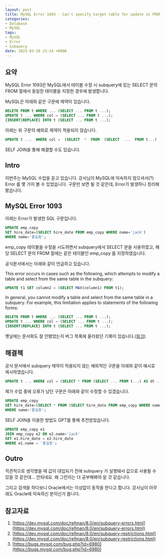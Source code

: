 ```yaml
---
layout: post
title: MySQL Error 1093 - Can't specify target table for update in FROM clause
categories:
- Database
- MySQL
tags:
- MySQL
- Error
- Subquery
date: 2023-03-28 23:24 +0900
---
```

## 요약

MySQL Error 1093은 MySQL에서 테이블 수정 시 subquery에 있는 SELECT 문의 FROM 절에서 동일한 테이블을 지정한 경우에 발생합니다.

MySQL은 아래와 같은 구문에 제약이 있습니다.
```sql
DELETE FROM t WHERE ... (SELECT ... FROM t ...);
UPDATE t ... WHERE col = (SELECT ... FROM t ...);
{INSERT|REPLACE} INTO t (SELECT ... FROM t ...);
```
아래는 위 구문의 예외로 제약이 적용되지 않습니다.
```sql
UPDATE t ...  WHERE col =  (SELECT  *  FROM  (SELECT  ...  FROM t...)  AS dt ...);
```
SELF JOIN을 통해 해결할 수도 있습니다.

## Intro

이번주는 MySQL 수업을 듣고 있습니다. 강사님이 MySQL에 익숙하지 않으셔서(?) Error 를 몇 가지 볼 수 있었습니다. 구문만 보면 될 것 같은데, Error가 발생하니 정리해봤습니다.

## MySQL Error 1093

아래는 Error가 발생한 SQL 구문입니다.
```sql
UPDATE emp_copy
SET hire_date=(SELECT hire_date FROM emp_copy WHERE name='jack')
WHERE name='홍길동';
```
emp_copy 테이블을 수정을 시도하면서 subquery에서 SELECT 문을 사용하였고, 해당 SELECT 문의 FROM 절에는 같은 테이블인 emp_copy 를 지정하였습니다.

공식문서에서는 아래와 같이 언급하고 있습니다.

This error occurs in cases such as the following, which attempts to modify a table and select from the same table in the subquery:
```sql
UPDATE t1 SET column2 = (SELECT MAX(column1) FROM t1);
```
In general, you cannot modify a table and select from the same table in a subquery. For example, this limitation applies to statements of the following forms:
```sql
DELETE FROM t WHERE ... (SELECT ... FROM t ...);
UPDATE t ... WHERE col = (SELECT ... FROM t ...);
{INSERT|REPLACE} INTO t (SELECT ... FROM t ...);
```
옛날에는 문서화도 잘 안됐었는지 버그 목록에 올라왔던 기록이 있습니다.([링크](https://bugs.mysql.com/bug.php?id=6980))
## 해결책
공식 문서에서 subquery 제약이 적용되지 않는 예외적인 구문을 아래와 같이 예시로 제시하였습니다.
```sql
UPDATE t ... WHERE col = (SELECT * FROM (SELECT ... FROM t...) AS dt ...);
```
제가 수업 중에 오류가 났던 구문은 아래와 같이 수정할 수 있겠습니다.
```sql
UPDATE emp_copy
SET hire_date=(SELECT * FROM (SELECT hire_date FROM emp_copy WHERE name='jack') as x)
WHERE name='홍길동';
```
SELF JOIN을 이용한 방법도 GPT를 통해 추천받았습니다.
```sql
UPDATE emp_copy e1
JOIN emp_copy e2 ON e2.name='jack'
SET e1.hire_date = e2.hire_date
WHERE e1.name = '홍길동';
```
## Outro
직관적으로 생각했을 때 값이 대입되기 전에 subquery 가 실행돼서 값으로 사용될 수 있을 것 같은데... 안되네요. 왜 그런지는 더 공부해봐야 알 것 같습니다.

그리고 검색을 하다보니 Oracle에서는 이상없이 동작을 한다고 합니다. 강사님이 아무래도 Oracle에 익숙하신 분이신가 봅니다.

## 참고자료
1. [https://dev.mysql.com/doc/refman/8.0/en/subquery-errors.html](https://dev.mysql.com/doc/refman/8.0/en/subquery-errors.html)
2. [https://dev.mysql.com/doc/refman/8.0/en/subquery-restrictions.html](https://dev.mysql.com/doc/refman/8.0/en/subquery-restrictions.html)
3. [https://bugs.mysql.com/bug.php?id=6980](https://bugs.mysql.com/bug.php?id=6980)
